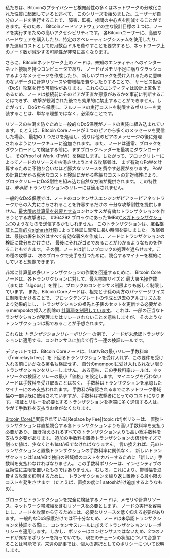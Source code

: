 私たちは、Bitcoinのプライバシーと検閲耐性の多くはネットワークの分散化された性質に起因していると述べて、
このシリーズを[始めました][policy01]。ユーザーが自分のノードを実行することで、
障害、監視、検閲の中心点を削減することができます。そのため、
Bitcoinノードソフトウェアの主な設計目標の１つは、ノードを実行するための高いアクセシビリティです。
各Bitcoinユーザーに、高価なハードウェアを購入したり、特定のオペレーティングシステムを使用したり、
また運用コストとして毎月数百ドルを費やすことを要求すると、ネットワーク上のノード数が減少する可能性が非常に高くなります。

さらに、Bitcoinネットワーク上のノードは、未知のエンティティへのインターネット接続を持つコンピュータであり、
ノードがメモリ不足に陥りクラッシュするようなメッセージを作成したり、
新しいブロックを受け入れるために意味のないデータに計算リソースや帯域幅を費やしたりすることで、
サービス拒否（DoS）攻撃を行う可能性があります。
これらのエンティティは設計上匿名であるため、ノードは接続前にそのピアが正直か悪意があるかを事前に判断することはできず、
攻撃が観測された後でも効果的に禁止することができません。したがって、
DoSから保護し、フルノードの実行コストを制限するポリシーを実装することは、単なる理想ではなく、必須なことです。

リソースの枯渇を防ぐために一般的なDoS保護がノードの実装に組み込まれています。
たとえば、Bitcoin Coreノードが１つのピアから多くのメッセージを受信した場合、
最初の１つだけを処理し、残りは他のピアのメッセージの後に処理されるようにワークキューに追加されます。
また、ノードは通常、ブロックをダウンロードして検証する前に、まずブロックヘッダーを最初にダウンロードし、
そのProof of Work（PoW）を検証します。したがって、ブロックリレーによってノードのリソースを枯渇させようとする攻撃者は、
まず有効なPoWを計算するために不釣り合いなほど膨大なリソースを費やす必要があります。
PoWの計算にかかる膨大なコストと検証にかかる些細なコストの非対称性により、
ブロックリレーにDoS耐性を組み込む自然な方法が提供されます。
この特性は、_未承認_ トランザクションのリレーには適用されません。

一般的なDoS保護では、ノードのコンセンサスエンジンがピアツーピアネットワークからの入力にさらされることを許容するだけの
十分な攻撃耐性を提供しません。[最大限の計算量を必要とする][max cpu tx]コンセンサスが有効なトランザクションを作ろうとする攻撃者は、
#364292 ブロックにあった1MBの[“メガトランザクション”][megatx mempool space]のようなものを送信するかもしれません。
このトランザクションは、[署名検証と二乗的なsighash計算][rusty megatx]によって検証に異常に長い時間を要しました。
攻撃者は、最後の署名以外はすべて有効な署名を作成し、ノードにトランザクションの検証に数分をかけさせ、
最後にそれがゴミであることがわかるようなものを作ることもできます。
その間、ノードは新しいブロックの処理を遅らせます。この種の攻撃は、
次のブロックで先手を打つために、競合するマイナーを標的にしていると想像できます。

非常に計算量の多いトランザクションの作業を回避するために、
Bitcoin Coreノードは、各トランザクションに対して、最大標準サイズと
最大署名操作数（または「sigops」）を課し、ブロックのコンセンサス制限よりも厳しく制限しています。
また、Bitcoin Coreノードは、祖先と子孫の両方のパッケージサイズに制限をかけることで、
ブロックテンプレートの作成と退去のアルゴリズムをより効果的にし、
トランザクションの祖先と子孫のセットを更新する必要があるmempoolの挿入と削除の
[計算量を制限しています][se descendant limits]。
これは、一部の正当なトランザクションが受理またはリレーされないことを意味しますが、
そのようなトランザクションは稀であることが予想されます。

これらは _トランザクションリレーポリシー_ の例で、
ノードが未承認トランザクションに適用する、コンセンサスに加えて行う一連の検証ルールです。

デフォルトでは、Bitcoin Coreノードは、1sat/vBの最小リレー手数料率（「minrelaytxfee」）を
下回るトランザクションを受け入れず、この要件を受け入れる前にいかなる署名も検証せず、
自分のmempoolに受け入れられない限りトランザクションをリレーしません。
ある意味、この手数料率ルールは、ネットワークの検証とリレーの最小「価格」を設定します。
マイニングを行わないノードは手数料を受け取ることはなく、
手数料はトランザクションを承認したマイナーにのみ支払われれます。
手数料が確認されるまでにネットワーク帯域幅の一部は既に使用されていますが、手数料は攻撃者にとってのコストになります。
検証とリレーを必要とするトランザクションを極端に多く送信する人は、やがて手数料を支払うお金がなくなります。

[Bitcoin Coreに][bitcoin core rbf docs]実装されている[Replace by Fee][topic rbf]ポリシーは、
置換トランザクションは直接競合する各トランザクションよりも高い手数料率を支払う必要があり、
置き換えられるすべてのトランザクションよりも高い総手数料を支払う必要があります。
追加の手数料を置換トランザクションの仮想サイズで割った値は、少なくとも1sat/vBでなければなりません。
言い換えれば、元のトランザクションと置換トランザクションの手数料率に関係なく、
新しいトランザクションは1sat/vBで独自の帯域幅のコストをカバーするために「新しい」手数料を支払わなければなりません。
この手数料ポリシーは、インセンティブの互換性に主眼を置いたものではありません。
むしろ、これにより、帯域幅を浪費する攻撃を抑制するために、
トランザクションを繰り返し置換する最小限のコストを発生させます
（たとえば、置換の度に1 satoshiだけ追加するようなもの）。

ブロックとトランザクションを完全に検証するノードは、メモリや計算リソース、ネットワーク帯域幅を含むリソースを必要とします。
ノードの実行を容易にし、ノードを攻撃から守るためには、必要なリソースを低く抑える必要があります。
一般的なDoS保護だけでは不十分なため、ノードは未承認トランザクションを検証する際に、
コンセンサスルールに加えてトランザクションリレーポリシーを適用します。
しかし、ポリシーはコンセンサスではないため、2つのノードが異なるポリシーを持っていても、
現在のチェーンの状態について合意することは可能です。来週の記事では、個人の選択としてのポリシーについて説明します。

[policy01]: /ja/newsletters/2023/05/17/#承認を待つ-1-なぜmempoolがあるのか
[max cpu tx]: https://bitcointalk.org/?topic=140078
[megatx mempool space]: https://mempool.space/tx/bb41a757f405890fb0f5856228e23b715702d714d59bf2b1feb70d8b2b4e3e08
[rusty megatx]: https://rusty.ozlabs.org/?p=522
[bitcoin core rbf docs]: https://github.com/bitcoin/bitcoin/blob/v25.0/doc/policy/mempool-replacements.md
[pr 6722]: https://github.com/bitcoin/bitcoin/pull/6722
[se descendant limits]: https://bitcoin.stackexchange.com/questions/118160/whats-the-governing-motivation-for-the-descendent-size-limit

